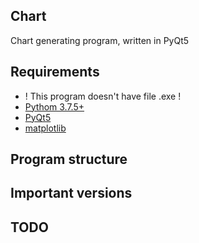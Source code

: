 ## Chart

Chart generating program, written in PyQt5 


## Requirements
* ! This program doesn't have file .exe !
* [Pythom 3.7.5+](https://www.python.org/downloads/)
* [PyQt5](https://pypi.org/project/PyQt5/)
* [matplotlib](https://matplotlib.org/downloads.html)

## Program structure

## Important versions

## TODO

